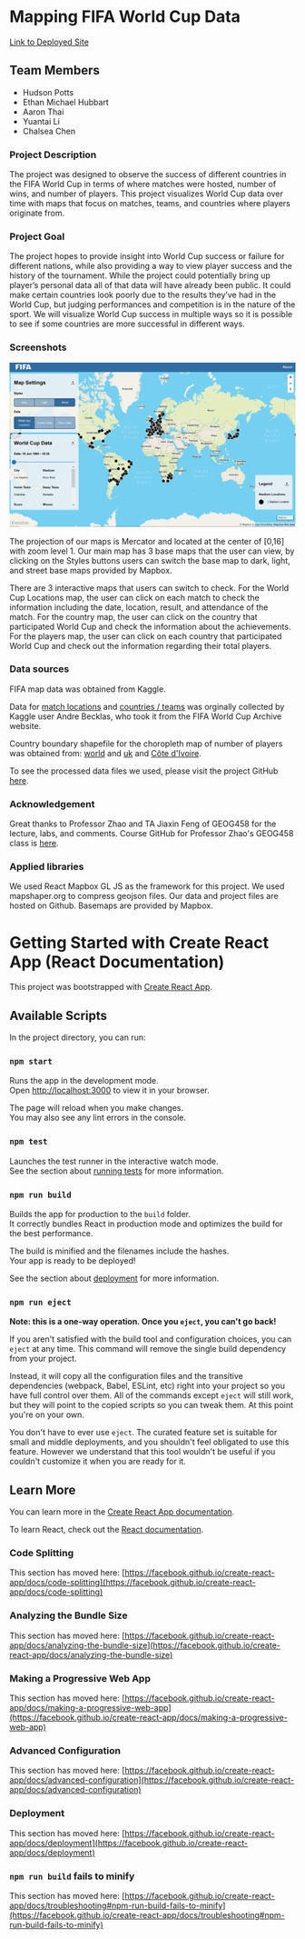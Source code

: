 # Mapping FIFA World Cup Data

[Link to Deployed Site](https://fifasuccessmap.xyz/)

## Team Members
- Hudson Potts 
- Ethan Michael Hubbart
- Aaron Thai
- Yuantai Li
- Chalsea Chen

### Project Description
The project was designed to observe the success of different countries in the FIFA World Cup in terms of where matches were hosted, number of wins, and number of players. This project visualizes World Cup data over time with maps that focus on matches, teams, and countries where players originate from. 
  
### Project Goal
The project hopes to provide insight into World Cup success or failure for different nations, while also providing a way to view player success and the history of the tournament. While the project could potentially bring up player’s personal data all of that data will have already been public. It could make certain countries look poorly due to the results they’ve had in the World Cup, but judging performances and competition is in the nature of the sport. We will visualize World Cup success in multiple ways so it is possible to see if some countries are more successful in different ways.

### Screenshots
![Screenshot of map of stadiums](src/assets/img/Screenshot_Map1.jpg)

The projection of our maps is Mercator and located at the center of [0,16] with zoom level 1. Our main map has 3 base maps that the user can view, by clicking on the Styles buttons users can switch the base map to dark, light, and street base maps provided by Mapbox. 

There are 3 interactive maps that users can switch to check. For the World Cup Locations map, the user can click on each match to check the information including the date, location, result, and attendance of the match. For the country map, the user can click on the country that participated World Cup and check the information about the achievements. For the players map, the user can click on each country that participated World Cup and check out the information regarding their total players. 


### Data sources
 FIFA map data was obtained from Kaggle. 

Data for [match locations](https://www.kaggle.com/datasets/abecklas/fifa-world-cup?resource=download&select=WorldCupMatches.csv) and [countries / teams](https://www.kaggle.com/datasets/abecklas/fifa-world-cup?resource=download&select=WorldCupPlayers.csv) was orginally collected by Kaggle user Andre Becklas, who took it from the FIFA World Cup Archive website. 

Country boundary shapefile for the choropleth map of number of players was obtained from: [world](https://datahub.io/core/geo-countries) and [uk](https://geoportal.statistics.gov.uk/datasets/ons::countries-december-2021-uk-bgc/explore?location=52.905565%2C-1.566814%2C6.12&showTable=true)
and [Côte d'Ivoire](https://data.humdata.org/dataset/cod-ab-civ).


To see the processed data files we used, please visit the project GitHub [here](https://github.com/ehubbartt/geog-458-final-project/tree/master/src/asset).

### Acknowledgement

Great thanks to Professor Zhao and TA Jiaxin Feng of GEOG458 for the lecture, labs, and comments.
Course GitHub for Professor Zhao's GEOG458 class is [here](https://github.com/jakobzhao/geog458).


### Applied libraries
We used React Mapbox GL JS as the framework for this project. We used mapshaper.org to compress geojson files. Our data and project files are hosted on Github. Basemaps are provided by Mapbox.

# Getting Started with Create React App (React Documentation)

This project was bootstrapped with [Create React App](https://github.com/facebook/create-react-app).

## Available Scripts

In the project directory, you can run:

### `npm start`

Runs the app in the development mode.\
Open [http://localhost:3000](http://localhost:3000) to view it in your browser.

The page will reload when you make changes.\
You may also see any lint errors in the console.

### `npm test`

Launches the test runner in the interactive watch mode.\
See the section about [running tests](https://facebook.github.io/create-react-app/docs/running-tests) for more information.

### `npm run build`

Builds the app for production to the `build` folder.\
It correctly bundles React in production mode and optimizes the build for the best performance.

The build is minified and the filenames include the hashes.\
Your app is ready to be deployed!

See the section about [deployment](https://facebook.github.io/create-react-app/docs/deployment) for more information.

### `npm run eject`

**Note: this is a one-way operation. Once you `eject`, you can't go back!**

If you aren't satisfied with the build tool and configuration choices, you can `eject` at any time. This command will remove the single build dependency from your project.

Instead, it will copy all the configuration files and the transitive dependencies (webpack, Babel, ESLint, etc) right into your project so you have full control over them. All of the commands except `eject` will still work, but they will point to the copied scripts so you can tweak them. At this point you're on your own.

You don't have to ever use `eject`. The curated feature set is suitable for small and middle deployments, and you shouldn't feel obligated to use this feature. However we understand that this tool wouldn't be useful if you couldn't customize it when you are ready for it.

## Learn More

You can learn more in the [Create React App documentation](https://facebook.github.io/create-react-app/docs/getting-started).

To learn React, check out the [React documentation](https://reactjs.org/).

### Code Splitting

This section has moved here: [https://facebook.github.io/create-react-app/docs/code-splitting](https://facebook.github.io/create-react-app/docs/code-splitting)

### Analyzing the Bundle Size

This section has moved here: [https://facebook.github.io/create-react-app/docs/analyzing-the-bundle-size](https://facebook.github.io/create-react-app/docs/analyzing-the-bundle-size)

### Making a Progressive Web App

This section has moved here: [https://facebook.github.io/create-react-app/docs/making-a-progressive-web-app](https://facebook.github.io/create-react-app/docs/making-a-progressive-web-app)

### Advanced Configuration

This section has moved here: [https://facebook.github.io/create-react-app/docs/advanced-configuration](https://facebook.github.io/create-react-app/docs/advanced-configuration)

### Deployment

This section has moved here: [https://facebook.github.io/create-react-app/docs/deployment](https://facebook.github.io/create-react-app/docs/deployment)

### `npm run build` fails to minify

This section has moved here: [https://facebook.github.io/create-react-app/docs/troubleshooting#npm-run-build-fails-to-minify](https://facebook.github.io/create-react-app/docs/troubleshooting#npm-run-build-fails-to-minify)
